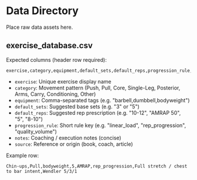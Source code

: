 # Data Directory

Place raw data assets here.

## exercise_database.csv
Expected columns (header row required):
```
exercise,category,equipment,default_sets,default_reps,progression_rule,notes,source
```
- `exercise`: Unique exercise display name
- `category`: Movement pattern (Push, Pull, Core, Single-Leg, Posterior, Arms, Carry, Conditioning, Other)
- `equipment`: Comma-separated tags (e.g. "barbell,dumbbell,bodyweight")
- `default_sets`: Suggested base sets (e.g. "3" or "5")
- `default_reps`: Suggested rep prescription (e.g. "10-12", "AMRAP 50", "5", "8-10")
- `progression_rule`: Short rule key (e.g. "linear_load", "rep_progression", "quality_volume")
- `notes`: Coaching / execution notes (concise)
- `source`: Reference or origin (book, coach, article)

Example row:
```
Chin-ups,Pull,bodyweight,5,AMRAP,rep_progression,Full stretch / chest to bar intent,Wendler 5/3/1
```
